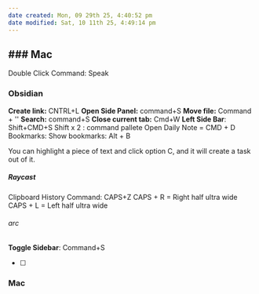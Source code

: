 ```yaml
---
date created: Mon, 09 29th 25, 4:40:52 pm
date modified: Sat, 10 11th 25, 4:49:14 pm
---
```

## ### Mac

Double Click Command: Speak



### Obsidian

**Create link:** CNTRL+L
**Open Side Panel:** command+S
**Move file:** Command + ''
**Search:** command+S
**Close current tab:** Cmd+W
**Left Side Bar**: Shift+CMD+S
Shift x 2 : command pallete
Open Daily Note = CMD + D
Bookmarks: Show bookmarks: Alt + B


 You can highlight a piece of text and click option C, and it will create a task out of it.

##### Raycast

Clipboard History Command: CAPS+Z
CAPS + R = Right half ultra wide
CAPS + L = Left half ultra wide



###### arc
**Toggle Sidebar**: Command+S

- [ ]



### Mac
